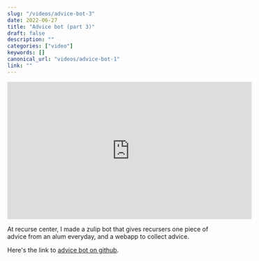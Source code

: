 ```yaml
---
slug: "/videos/advice-bot-3"
date: 2022-06-27
title: "Advice bot (part 3)"
draft: false
description: ""
categories: ["video"]
keywords: []
canonical_url: "videos/advice-bot-1"
link: ""
---
```


<iframe width="560" height="315" src="https://www.youtube.com/embed/eeLSRz6BLwU" title="YouTube video player" frameborder="0" allow="accelerometer; autoplay; clipboard-write; encrypted-media; gyroscope; picture-in-picture" allowfullscreen></iframe>

At recurse center, I made a zulip bot that gives recursers one piece of advice from an alum everyday, and a webapp to collect advice.

Here's the link to [advice bot on github](https://github.com/krithikasb/alumni-advice).

